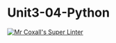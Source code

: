 # Unit3-04-Python
[![Mr Coxall's Super Linter](https://github.com/ICS3U-Programming-Adwok-k/Unit3-04-Python/workflows/Mr%20Coxall's%20Super%20Linter/badge.svg)](https://github.com/ICS3U-Programming-Adwok-k/Unit3-04-Python/actions/)
